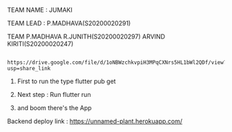 TEAM NAME : JUMAKI

TEAM LEAD : P.MADHAVA(S20200020291)

TEAM
P.MADHAVA
R.JUNITH(S20200020297)
ARVIND KIRITI(S20200020247)


                  https://drive.google.com/file/d/1oNBWzchkvpiH3MPqCXNrs5HL1bWl2QDf/view?usp=share_link




1) First to run the type flutter pub get

2) Next step : Run flutter run 
3) and boom there's the App

Backend deploy link : https://unnamed-plant.herokuapp.com/

